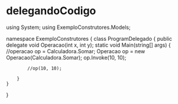 # delegandoCodigo

using System;
using ExemploConstrutores.Models;

namespace ExemploConstrutores
{
    class ProgramDelegado
    {
        public delegate void Operacao(int x, int y);
        static void Main(string[] args)
        {
            //operacao op = Calculadora.Somar;
            Operacao op = new Operacao(Calculadora.Somar);
            op.Invoke(10, 10);

            //op(10, 10);  

        }
    }
}

